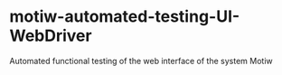 # motiw-automated-testing-UI-WebDriver
Automated functional testing of the web interface of the system Motiw
